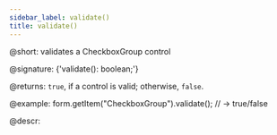 ```yaml
---
sidebar_label: validate()
title: validate()
---          
```


@short: validates a CheckboxGroup control

@signature: {'validate(): boolean;'}

@returns:
`true`, if a control is valid; otherwise, `false`.

@example:
form.getItem("CheckboxGroup").validate(); // -> true/false

@descr:
